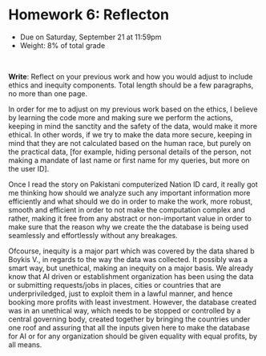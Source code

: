 # Homework 6: Reflecton

- Due on Saturday, September 21 at 11:59pm
- Weight: 8% of total grade

<br>

**Write**: Reflect on your previous work and how you would adjust to include ethics and inequity components. Total length should be a few paragraphs, no more than one page.

In order for me to adjust on my previous work based on the ethics, I believe by learning the code more and making sure we perform the actions, keeping in mind the sanctity and the safety of the data, would make it more ethical. In other words, if we try to make the data more secure, keeping in mind that they are not calculated based on the human race, but purely on the practical data, [for example, hiding personal details of the person, not making a mandate of last name or first name for my queries, but more on the user ID].

Once I read the story on Pakistani computerized Nation ID card, it really got me thinking how should we analyze such any important information more efficiently and what should we do in order to make the work, more robust, smooth and efficient in order to not make the computation complex and rather, making it free from any abstract or non-important value in order to make sure that the reason why we create the the database is being used seamlessly and effortlessly without any breakages.

Ofcourse, inequity is a major part which was covered by the data shared b Boykis V., in regards to the way the data was collected. It possibly was a smart way, but unethical, making an inequity on a major basis. We already know that AI driven or establishment organization has been using the data or submitting requests/jobs in places, cities or countries that are underpriviledged, just to exploit them in a lawful manner, and hence booking more profits with least investment. However, the database created was in an unethical way, which needs to be stopped or controlled by a central governing body, created together by bringing the countries under one roof and assuring that all the inputs given here to make the database for AI or for any organization should be given equality with equal profits, by all means.